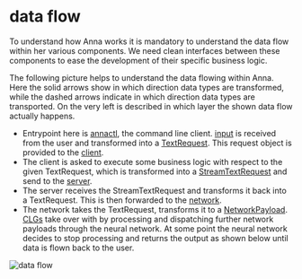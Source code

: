 # data flow
To understand how Anna works it is mandatory to understand the data flow within
her various components. We need clean interfaces between these components to
ease the development of their specific business logic.

The following picture helps to understand the data flowing within Anna. Here
the solid arrows show in which direction data types are transformed, while the
dashed arrows indicate in which direction data types are transported. On the
very left is described in which layer the shown data flow actually happens.

- Entrypoint here is [annactl](annactl.md), the command line client.
  [input](input.md) is received from the user and transformed into a
  [TextRequest](https://godoc.org/github.com/xh3b4sd/anna/object/networkresponse#TextRequest).
  This request object is provided to the [client](client.md).
- The client is asked to execute some business logic with respect to the given
  TextRequest, which is transformed into a
  [StreamTextRequest](https://godoc.org/github.com/xh3b4sd/anna/object/networkresponse#StreamTextRequest)
  and send to the [server](server.md).
- The server receives the StreamTextRequest and transforms it back into a
  TextRequest. This is then forwarded to the [network](network.md).
- The network takes the TextRequest, transforms it to a
  [NetworkPayload](https://godoc.org/github.com/xh3b4sd/anna/spec#NetworkPayload).
  [CLGs](clg.md) take over with by processing and dispatching further network
  payloads through the neural network. At some point the neural network decides
  to stop processing and returns the output as shown below until data is flown
  back to the user.

![data flow](image/data_flow.png)
